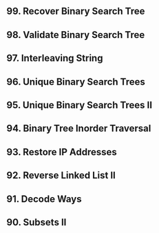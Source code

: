 ## 99. Recover Binary Search Tree  
## 98. Validate Binary Search Tree 
## 97. Interleaving String 
## 96. Unique Binary Search Trees  
## 95. Unique Binary Search Trees II 
## 94. Binary Tree Inorder Traversal 
## 93. Restore IP Addresses  
## 92. Reverse Linked List II  
## 91. Decode Ways 
## 90. Subsets II
